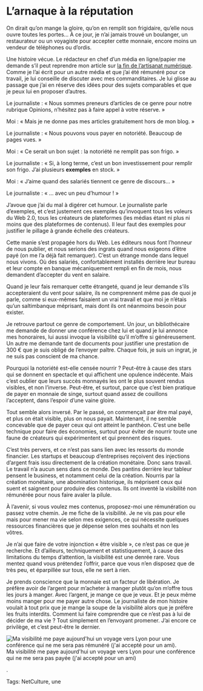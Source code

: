 # L’arnaque à la réputation

On dirait qu’on mange la gloire, qu’on en remplit son frigidaire, qu’elle nous ouvre toutes les portes… À ce jour, je n’ai jamais trouvé un boulanger, un restaurateur ou un voyagiste pour accepter cette monnaie, encore moins un vendeur de téléphones ou d’ordis.

Une histoire vécue. Le rédacteur en chef d’un média en ligne/papier me demande s’il peut reprendre mon article sur [la fin de l’artisanat numérique](http://blog.tcrouzet.com/2014/09/16/la-fin-de-lartisanat-numerique/). Comme je l’ai écrit pour un autre média et que j’ai été rémunéré pour ce travail, je lui conseille de discuter avec mes commanditaires. Je lui glisse au passage que j’ai en réserve des idées pour des sujets comparables et que je peux lui en proposer d’autres.

Le journaliste : « Nous sommes preneurs d’articles de ce genre pour notre rubrique Opinions, n’hésitez pas à faire appel à votre réserve. »

Moi : « Mais je ne donne pas mes articles gratuitement hors de mon blog. »

Le journaliste : « Nous pouvons vous payer en notoriété. Beaucoup de pages vues. »

Moi : « Ce serait un bon sujet : la notoriété ne remplit pas son frigo. »

Le journaliste : « Si, à long terme, c’est un bon investissement pour remplir son frigo. J’ai plusieurs **exemples** en stock. »

Moi : « J’aime quand des salariés tiennent ce genre de discours… »

Le journaliste : « … avec un peu d’humour ! »

J’avoue que j’ai du mal à digérer cet humour. Le journaliste parle d’exemples, et c’est justement ces exemples qu’invoquent tous les voleurs du Web 2.0, tous les créateurs de plateformes (les médias étant ni plus ni moins que des plateformes de contenus). Il leur faut des exemples pour justifier le pillage à grande échelle des créateurs.

Cette manie s’est propagée hors du Web. Les éditeurs nous font l’honneur de nous publier, et nous serions des ingrats quand nous exigeons d’être payé (on me l’a déjà fait remarquer). C’est un étrange monde dans lequel nous vivons. Où des salariés, confortablement installés derrière leur bureau et leur compte en banque mécaniquement rempli en fin de mois, nous demandent d’accepter du vent en salaire.

Quand je leur fais remarquer cette étrangeté, quand je leur demande s’ils accepteraient du vent pour salaire, ils ne comprennent même pas de quoi je parle, comme si eux-mêmes faisaient un vrai travail et que moi je n’étais qu’un saltimbanque méprisant, mais dont ils ont néanmoins besoin pour exister.

Je retrouve partout ce genre de comportement. Un jour, un bibliothécaire me demande de donner une conférence chez lui et quand je lui annonce mes honoraires, lui aussi invoque la visibilité qu’il m’offre si généreusement. Un autre me demande tant de documents pour justifier une prestation de 300 € que je suis obligé de l’envoyer paître. Chaque fois, je suis un ingrat, je ne suis pas conscient de ma chance.

Pourquoi la notoriété est-elle censée nourrir ? Peut-être à cause des stars qui se donnent en spectacle et qui affichent une opulence indécente. Mais c’est oublier que leurs succès monnayés les ont le plus souvent rendus visibles, et non l’inverse. Peut-être, et surtout, parce que c’est bien pratique de payer en monnaie de singe, surtout quand assez de couillons l’acceptent, dans l’espoir d’une vaine gloire.

Tout semble alors inversé. Par le passé, on commençait par être mal payé, et plus on était visible, plus on nous payait. Maintenant, il ne semble concevable que de payer ceux qui ont atteint le panthéon. C’est une belle technique pour faire des économies, surtout pour éviter de nourrir toute une faune de créateurs qui expérimentent et qui prennent des risques.

C’est très pervers, et ce n’est pas sans lien avec les ressorts du monde financier. Les startups et beaucoup d’entreprises reçoivent des injections d’argent frais issu directement de la création monétaire. Donc sans travail. Le travail n’a aucun sens dans ce monde. Des pantins derrière leur tableur pensent le business, et notamment celui de la création. Nourris par la création monétaire, une abomination historique, ils méprisent ceux qui suent et saignent pour produire des contenus. Ils ont inventé la visibilité non rémunérée pour nous faire avaler la pilule.

À l’avenir, si vous voulez mes contenus, proposez-moi une rémunération ou passez votre chemin. Je me fiche de la visibilité. Je ne vis pas pour elle mais pour mener ma vie selon mes exigences, ce qui nécessite quelques ressources financières que je dépense selon mes souhaits et non les vôtres.

Je n’ai que faire de votre injonction « être visible », ce n’est pas ce que je recherche. Et d’ailleurs, techniquement et statistiquement, à cause des limitations du temps d’attention, la visibilité est une denrée rare. Vous mentez quand vous prétendez l’offrir, parce que vous n’en disposez que de très peu, et éparpillée sur tous, elle ne sert à rien.

Je prends conscience que la monnaie est un facteur de libération. Je préfère avoir de l’argent pour m’acheter à manger plutôt qu’on m’offre tous les jours à manger. Avec l’argent, je mange ce que je veux. Et je peux même moins manger pour me payer autre chose. Le journaliste de mon histoire voulait à tout prix que je mange la soupe de la visibilité alors que je préfère les fruits interdits. Comment lui faire comprendre que ce n’est pas à lui de décider de ma vie ? Tout simplement en l’envoyant promener. J’ai encore ce privilège, et c’est peut-être le dernier.

![Ma visibilité me paye aujourd'hui un voyage vers Lyon pour une conférence qui ne me sera pas rémunéré (j'ai accepté pour un ami).](http://blog.tcrouzet.comhttps://tcrouzet.com/images_tc/2014/10/loco.jpg)Ma visibilité me paye aujourd'hui un voyage vers Lyon pour une conférence qui ne me sera pas payée (j'ai accepté pour un ami)

.



Tags: NetCulture, une